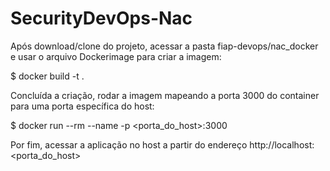 # SecurityDevOps-Nac

Após download/clone do projeto, acessar a pasta fiap-devops/nac_docker e usar o arquivo Dockerimage para criar a imagem:

$ docker build -t <minha-imagem> .

Concluída a criação, rodar a imagem mapeando a porta 3000 do container para uma porta específica do host:

$ docker run --rm --name <meu-container> -p <porta_do_host>:3000 <minha-imagem>

Por fim, acessar a aplicação no host a partir do endereço http://localhost:<porta_do_host>
